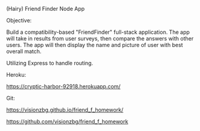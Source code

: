 (Hairy) Friend Finder Node App

Objective:

Build a compatibility-based "FriendFinder" full-stack application. The app will take in results from user surveys, then compare the answers with other users. The app will then display the name and picture of user with best overall match. 

Utilizing Express to handle routing.


Heroku:

https://cryptic-harbor-92918.herokuapp.com/

Git:

https://visionzbg.github.io/friend_f_homework/

https://github.com/visionzbg/friend_f_homework
